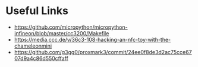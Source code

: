 # Useful Links

- https://github.com/micropython/micropython-infineon/blob/master/cc3200/Makefile
- https://media.ccc.de/v/36c3-108-hacking-an-nfc-toy-with-the-chameleonmini
- https://github.com/g3gg0/proxmark3/commit/24ee0f8de3d2ac75cce6707d9a4c86d550cffaff